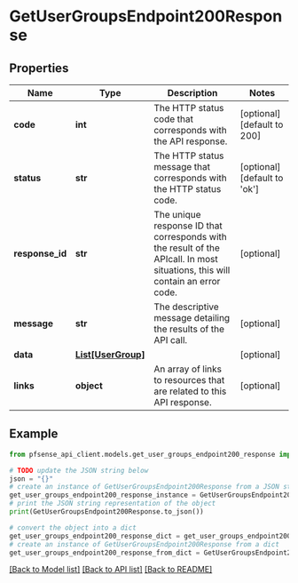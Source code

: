 # GetUserGroupsEndpoint200Response


## Properties

Name | Type | Description | Notes
------------ | ------------- | ------------- | -------------
**code** | **int** | The HTTP status code that corresponds with the API response. | [optional] [default to 200]
**status** | **str** | The HTTP status message that corresponds with the HTTP status code. | [optional] [default to 'ok']
**response_id** | **str** | The unique response ID that corresponds with the result of the APIcall. In most situations, this will contain an error code. | [optional] 
**message** | **str** | The descriptive message detailing the results of the API call. | [optional] 
**data** | [**List[UserGroup]**](UserGroup.md) |  | [optional] 
**links** | **object** | An array of links to resources that are related to this API response. | [optional] 

## Example

```python
from pfsense_api_client.models.get_user_groups_endpoint200_response import GetUserGroupsEndpoint200Response

# TODO update the JSON string below
json = "{}"
# create an instance of GetUserGroupsEndpoint200Response from a JSON string
get_user_groups_endpoint200_response_instance = GetUserGroupsEndpoint200Response.from_json(json)
# print the JSON string representation of the object
print(GetUserGroupsEndpoint200Response.to_json())

# convert the object into a dict
get_user_groups_endpoint200_response_dict = get_user_groups_endpoint200_response_instance.to_dict()
# create an instance of GetUserGroupsEndpoint200Response from a dict
get_user_groups_endpoint200_response_from_dict = GetUserGroupsEndpoint200Response.from_dict(get_user_groups_endpoint200_response_dict)
```
[[Back to Model list]](../README.md#documentation-for-models) [[Back to API list]](../README.md#documentation-for-api-endpoints) [[Back to README]](../README.md)


